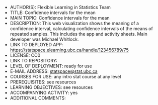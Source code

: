 - AUTHOR(S): Flexible Learning in Statistics Team
- TITLE: Confidence intervals for the mean
- MAIN TOPIC: Confidence intervals for the mean
- DESCRIPTION: This web visualization shows the meaning of a confidence interval, calculating confidence intervals of the means of repeated samples. This includes the app and activity sheets.  Main developer was Michael Whitlock. 
- LINK TO DEPLOYED APP: https://statspace.elearning.ubc.ca/handle/123456789/75
- LICENSE: CC0
- LINK TO REPOSITORY: 
- LEVEL OF DEPLOYMENT:  ready for use
- E-MAIL ADDRESS: statspace@stat.ubc.ca
- COURSES FOR USE: any intro stat course at any level
- PREREQUISITES:  see resources
- LEARNING OBJECTIVES:  see resources
- ACCOMPANYING ACTIVITY: yes
- ADDITIONAL COMMENTS: 
